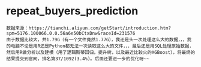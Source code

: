 # repeat_buyers_prediction
    数据来源：https://tianchi.aliyun.com/getStart/introduction.htm?spm=5176.100066.0.0.56a6e50bCtxDnw&raceId=231576  
    由于数据比较大，共1.79G（有一个文件竟然1.77G），我还是头一次处理这么大的数据，，，我的电脑不论是用R还是Python都无法一次读取这么大的文件，，，最后还是用SQL处理原始数据，然后用R做分析以及建模（用了逻辑斯蒂回归，提升树，以及最近比较火的XGBoost），将最终的结果提交到官网，排名第37/1092(3.4%)。后面还要进一步的优化呀~~
